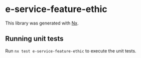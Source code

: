 # e-service-feature-ethic

This library was generated with [Nx](https://nx.dev).

## Running unit tests

Run `nx test e-service-feature-ethic` to execute the unit tests.
